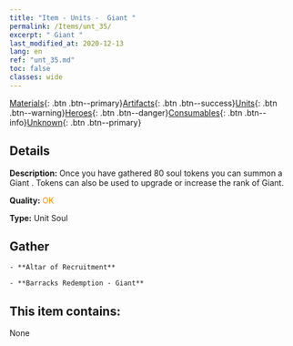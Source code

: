 ```yaml
---
title: "Item - Units -  Giant "
permalink: /Items/unt_35/
excerpt: " Giant "
last_modified_at: 2020-12-13
lang: en
ref: "unt_35.md"
toc: false
classes: wide
---
```

 [Materials](/Items/){: .btn .btn--primary}[Artifacts](/Items/Artifacts/){: .btn .btn--success}[Units](/Items/Units/){: .btn .btn--warning}[Heroes](/Items/Heroes/){: .btn .btn--danger}[Consumables](/Items/Consumables/){: .btn .btn--info}[Unknown](/Items/Unknown/){: .btn .btn--primary}

## Details
 **Description:** Once you have gathered 80 soul tokens you can summon a Giant . Tokens can also be used to upgrade or increase the rank of Giant.

 **Quality:** <span style="color: #FF8C00">OK</span>

 **Type:** Unit Soul

## Gather

    - **Altar of Recruitment** 

    - **Barracks Redemption - Giant** 



## This item contains:

  None

